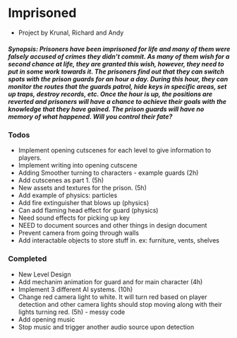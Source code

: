 # Imprisoned

- Project by Krunal, Richard and Andy

##### Synopsis: Prisoners have been imprisoned for life and many of them were falsely accused of crimes they didn’t commit. As many of them wish for a second chance at life, they are granted this wish, however, they need to put in some work towards it. The prisoners find out that they can switch spots with the prison guards for an hour a day. During this hour, they can monitor the routes that the guards patrol, hide keys in specific areas, set up traps, destroy records, etc. Once the hour is up, the positions are reverted and prisoners will have a chance to achieve their goals with the knowledge that they have gained. The prison guards will have no memory of what happened. Will you control their fate?

### Todos
- Implement opening cutscenes for each level to give information to players.
- Implement writing into opening cutscene
- Adding Smoother turning to characters - example guards (2h)
- Add cutscenes as part 1. (5h)
- New assets and textures for the prison. (5h)
- Add example of physics: particles
- Add fire extinguisher that blows up (physics)
- Can add flaming head effect for guard (physics)
- Need sound effects for picking up key
- NEED to document sources and other things in design document
- Prevent camera from going through walls
- Add interactable objects to store stuff in. ex: furniture, vents, shelves

### Completed
- New Level Design
- Add mechanim animation for guard and for main character (4h)
- Implement 3 different AI systems. (10h)
- Change red camera light to white. It will turn red based on player detection and other camera lights should stop moving along with their lights turning red. (5h) - messy code
- Add opening music
- Stop music and trigger another audio source upon detection
